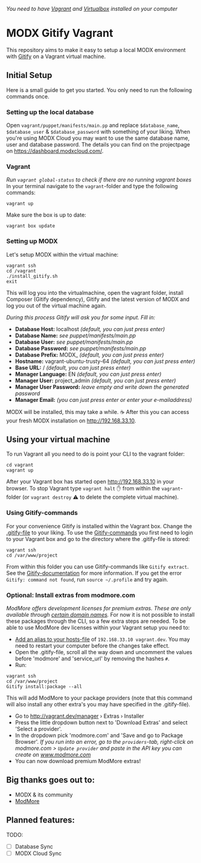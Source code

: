_You need to have [Vagrant](https://www.vagrantup.com/) and [Virtualbox](https://www.virtualbox.org/wiki/Downloads) installed on your computer_

# MODX Gitify Vagrant
This repository aims to make it easy to setup a local MODX environment with 
[Gitify](https://docs.modmore.com/en/Open_Source/Gitify/index.html) on a Vagrant virtual machine.

## Initial Setup
Here is a small guide to get you started. You only need to run the following commands once.

### Setting up the local database
Open `vagrant/puppet/manifests/main.pp` and replace `$database_name`, `$database_user` & `$database_password` with something of your liking. When you're using MODX Cloud you may want to use the same database name, user and database password. The details you can find on the projectpage on https://dashboard.modxcloud.com/.

### Vagrant
_Run `vagrant global-status` to check if there are no running vagrant boxes_
In your terminal navigate to the `vagrant`-folder and type the following commands:
```
vagrant up
```

Make sure the box is up to date:
```
vagrant box update
```

### Setting up MODX
Let's setup MODX within the virtual machine:
```
vagrant ssh
cd /vagrant
./install_gitify.sh
exit
```

This will log you into the virtualmachine, open the vagrant folder,
install Composer (Gitify dependency), Gitify and the latest version of MODX and log you out of the virtual machine again.

*During this process Gitify will ask you for some input. Fill in:*
* **Database Host:** localhost _(default, you can just press enter)_
* **Database Name:** _see puppet/manifests/main.pp_
* **Database User:** _see puppet/manifests/main.pp_
* **Database Password:** _see puppet/manifests/main.pp_
* **Database Prefix:** MODX\_ _(default, you can just press enter)_
* **Hostname:** vagrant-ubuntu-trusty-64 _(default, you can just press enter)_
* **Base URL:** / _(default, you can just press enter)_
* **Manager Language:** EN _(default, you can just press enter)_
* **Manager User:** project\_admin _(default, you can just press enter)_
* **Manager User Password:** _leave empty and write down the generated password_
* **Manager Email:** _(you can just press enter or enter your e-mailaddress)_

MODX will be installed, this may take a while. ☕ After this you can access your fresh MODX installation on http://192.168.33.10.

## Using your virtual machine
To run Vagrant all you need to do is point your CLI to the vagrant folder:
```
cd vagrant
vagrant up
```
After your Vagrant box has started open http://192.168.33.10 in your browser. To stop Vagrant type `vagrant halt` ✋ from within the `vagrant`-folder (or `vagrant destroy` ⚠ to delete the complete virtual machine).

### Using Gitify-commands
For your convenience Gitify is installed within the Vagrant box. Change the [.gitify-file](/project/.gitify) to your liking. To use the [Gitify-commands](https://docs.modmore.com/en/Open_Source/Gitify/Commands/index.html) you first need to login to your Vagrant box and go to the directory where the .gitify-file is stored:
```
vagrant ssh
cd /var/www/project
```
From within this folder you can use Gitify-commands like `Gitify extract`. See the  [Gitify-documentation](https://docs.modmore.com/en/Open_Source/Gitify/index.html) for more information. If you get the error `Gitify: command not found`, run `source ~/.profile` and try again.

### Optional: Install extras from modmore.com
_ModMore offers development licenses for premium extras. These are only available
through [certain domain names](https://https://www.modmore.com/free-development-licenses/)._
For now it is not possible to install these packages through the CLI, so a few extra steps are needed. To be able to use ModMore dev licenses within your Vagrant setup you need to:

* [Add an alias to your hosts-file](https://support.rackspace.com/how-to/modify-your-hosts-file/) 
of `192.168.33.10 vagrant.dev`. You may need to restart your computer before the changes take effect.
* Open the .gitify-file, scroll all the way down and uncomment the values before 'modmore' and 'service_url' by removing the hashes `#`.
* Run:
 ```
 vagrant ssh
 cd /var/www/project
 Gitify install:package --all
 ```
This will add ModMore to your package providers
(note that this command will also install any other extra's you may have specified in the .gitify-file).
* Go to http://vagrant.dev/manager › Extras › Installer
* Press the little dropdown button next to 'Download Extras' and select 'Select a provider'.
* In the dropdown pick 'modmore.com' and 'Save and go to Package Browser'. _If you run into an error, go to the `providers`-tab, right-click on modmore.com > `Update provider` and paste in the API key you can 
create on www.modmore.com_
* You can now download premium ModMore extras!


## Big thanks goes out to:
* MODX & its community
* [ModMore](https://www.modmore.com)

## Planned features:
TODO:
- [ ] Database Sync
- [ ] MODX Cloud Sync
